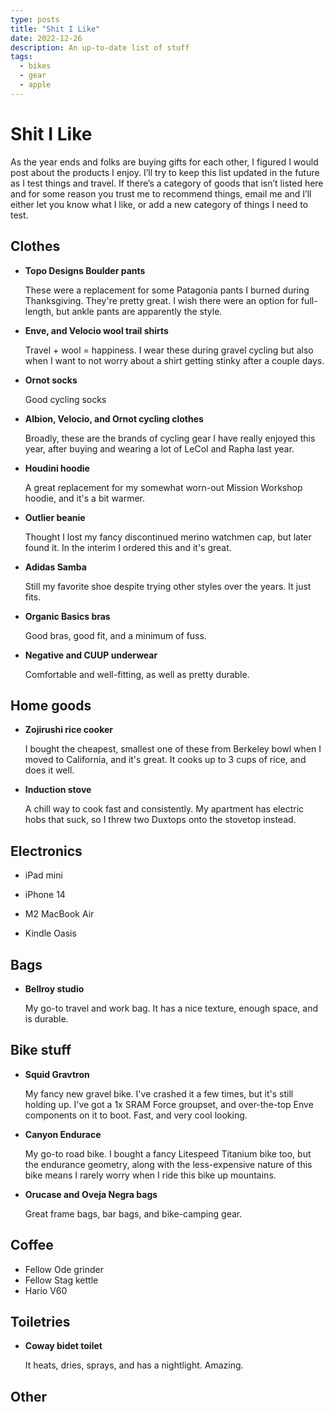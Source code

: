 ```yaml
---
type: posts
title: "Shit I Like"
date: 2022-12-26
description: An up-to-date list of stuff
tags:
  - bikes 
  - gear
  - apple
---
```


# Shit I Like

As the year ends and folks are buying gifts for each other, I figured I would post about the products I enjoy. I’ll try to keep this list updated in the  future as I test things and travel. If there’s a category of goods that isn’t listed here and for some reason you trust me to recommend things, email me and I’ll either let you know what I like, or add a new category of things I need to test.

## Clothes

- **Topo Designs Boulder pants**

   These were a replacement for some Patagonia pants I burned during Thanksgiving. They're pretty great. I wish there were an option for full-length, but ankle pants are apparently the style.

- **Enve, and Velocio wool trail shirts**
   
   Travel + wool = happiness. I wear these during gravel cycling but also when I want to not worry about a shirt getting stinky after a couple days.

- **Ornot socks**
   
   Good cycling socks

- **Albion, Velocio, and Ornot cycling clothes**
   
   Broadly, these are the brands of cycling gear I have really enjoyed this year, after buying and wearing a lot of LeCol and Rapha last year.

- **Houdini hoodie**
   
   A great replacement for my somewhat worn-out Mission Workshop hoodie, and it's a bit warmer.

- **Outlier beanie**
   
   Thought I lost my fancy discontinued merino watchmen cap, but later found it. In the interim I ordered this and it's great.

- **Adidas Samba**
   
   Still my favorite shoe despite trying other styles over the years. It just fits.

- **Organic Basics bras**
   
   Good bras, good fit, and a minimum of fuss.

- **Negative and CUUP underwear**
   
   Comfortable and well-fitting, as well as pretty durable.

## Home goods

- **Zojirushi rice cooker**
   
   I bought the cheapest, smallest one of these from Berkeley bowl when I moved to California, and it's great. It cooks up to 3 cups of rice, and does it well.

- **Induction stove**
   
   A chill way to cook fast and consistently. My apartment has electric hobs that suck, so I threw two Duxtops onto the stovetop instead.

## Electronics

- iPad mini

- iPhone 14

- M2 MacBook Air

- Kindle Oasis

## Bags

- **Bellroy studio**
   
   My go-to travel and work bag. It has a nice texture, enough space, and is durable.

## Bike stuff

- **Squid Gravtron**

   My fancy new gravel bike. I've crashed it a few times, but it's still holding up. I've got a 1x SRAM Force groupset, and over-the-top Enve components on it to boot. Fast, and very cool looking.

- **Canyon Endurace**
   
   My go-to road bike. I bought a fancy Litespeed Titanium bike too, but the endurance geometry, along with the less-expensive nature of this bike means I rarely worry when I ride this bike up mountains.

- **Orucase and Oveja Negra bags**

   Great frame bags, bar bags, and bike-camping gear. 

## Coffee

- Fellow Ode grinder
- Fellow Stag kettle
- Hario V60 

## Toiletries

- **Coway bidet toilet**
   
   It heats, dries, sprays, and has a nightlight. Amazing.

## Other
